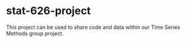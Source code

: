 # stat-626-project
This project can be used to share code and data within our Time Series Methods group project.
